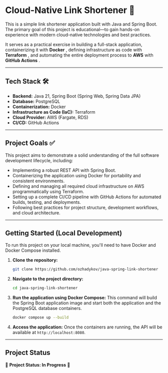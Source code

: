 # Cloud-Native Link Shortener 🚀

This is a simple link shortener application built with Java and Spring Boot. The primary goal of this project is educational—to gain hands-on experience with modern cloud-native technologies and best practices.

It serves as a practical exercise in building a full-stack application, containerizing it with **Docker**  , defining infrastructure as code with **Terraform**  , and automating the entire deployment process to **AWS** with **GitHub Actions** .

---

## Tech Stack 🛠️

* **Backend:** Java 21, Spring Boot (Spring Web, Spring Data JPA)  
* **Database:** PostgreSQL  
* **Containerization:** Docker  
* **Infrastructure as Code (IaC):** Terraform 
* **Cloud Provider:** AWS (Fargate, RDS)  
* **CI/CD:** GitHub Actions 

---

## Project Goals ✅

This project aims to demonstrate a solid understanding of the full software development lifecycle, including:

* Implementing a robust REST API with Spring Boot.
* Containerizing the application using Docker for portability and consistent environments.
* Defining and managing all required cloud infrastructure on AWS programmatically using Terraform.
* Setting up a complete CI/CD pipeline with GitHub Actions for automated builds, testing, and deployments.  
* Following best practices for project structure, development workflows, and cloud architecture.

---

## Getting Started (Local Development)

To run this project on your local machine, you'll need to have Docker and Docker Compose installed.

1.  **Clone the repository:**
    ```bash
    git clone https://github.com/ozhadykov/java-spring-link-shortener
    ```

2.  **Navigate to the project directory:**
    ```bash
    cd java-spring-link-shortener
    ```

3.  **Run the application using Docker Compose:**
    This command will build the Spring Boot application image and start both the application and the PostgreSQL database containers.
    ```bash
    docker compose up --build
    ```

4.  **Access the application:**
    Once the containers are running, the API will be available at `http://localhost:8080`.

---

## Project Status

🚧 **Project Status: In Progress** 🚧
